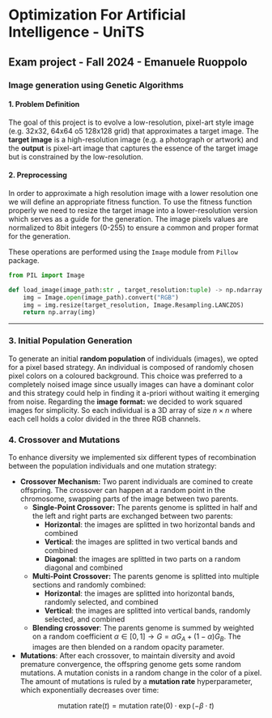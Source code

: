 # Optimization For Artificial Intelligence - UniTS
## Exam project - Fall 2024 - Emanuele Ruoppolo

### Image generation using Genetic Algorithms
#### **1. Problem Definition**
The goal of this project is to evolve a low-resolution, pixel-art style image (e.g. 32x32, 64x64 o5 128x128 grid) that approximates a target image. The **target image** is a high-resolution image (e.g. a photograph or artwork) and the **output** is pixel-art image that captures the essence of the target image but is constrained by the low-resolution.
#### **2. Preprocessing**
In order to approximate a high resolution image with a lower resolution one we will define an appropriate fitness function. To use the fitness function properly we need to resize the target image into a lower-resolution version which serves as a guide for the generation. The image pixels values are normalized to 8bit integers (0-255) to ensure a common and proper format for the generation.

These operations are performed using the `Image` module from `Pillow` package.

``` python
from PIL import Image

def load_image(image_path:str , target_resolution:tuple) -> np.ndarray:
    img = Image.open(image_path).convert("RGB")
    img = img.resize(target_resolution, Image.Resampling.LANCZOS)
    return np.array(img)

```

---

### **3. Initial Population Generation**
To generate an initial **random population** of individuals (images), we opted for a pixel based strategy. An individual is composed of randomly chosen pixel colors on a coloured background. This choice was preferred to a completely noised image since usually images can have a dominant color and this strategy could help in finding it a-priori without waiting it emerging from noise.
Regarding the **image format:** we decided to work squared images for simplicity. So each individual is a 3D array of size $n\times n$ where each cell holds a color divided in the three RGB channels.

### **4. Crossover and Mutations**
To enhance diversity we implemented six different types of recombination between the population individuals and one mutation strategy:

- **Crossover Mechanism:** Two parent individuals are comined to create offspring. The crossover can happen at a random point in the chromosome, swapping parts of the image between two parents.
  - **Single-Point Crossover:** The parents genome is splitted in half and  the left and right parts are exchanged between two parents:
    - **Horizontal**: the images are splitted in two horizontal bands and combined
    - **Vertical**: the images are splitted in two vertical bands and combined
    - **Diagonal**: the images are splitted in two parts on a random diagonal and combined
  - **Multi-Point Crossover:** The parents genome is splitted into multiple sections and randomly combined:
    - **Horizontal**: the images are splitted into horizontal bands, randomly selected, and combined
    - **Vertical**: the images are splitted into vertical bands, randomly selected, and combined
  - **Blending crossover**: The parents genome is summed by weighted on a random coefficient $\alpha\in[0,1]\to G=\alpha G_A+(1-\alpha)G_B$. The images are then blended on a random opacity parameter.
- **Mutations**: After each crossover, to maintain diversity and avoid premature convergence, the offspring genome gets some random mutations. A mutation conists in a random change in the color of a pixel. The amount of mutations is ruled by a **mutation rate** hyperparameter, which exponentially decreases over time: 

$$ \text{mutation rate}(t)=\text{mutation rate}(0)\cdot\exp(-\beta\cdot t)$$
